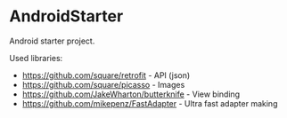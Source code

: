 # AndroidStarter
Android starter project.

Used libraries:
 - https://github.com/square/retrofit - API (json)
 - https://github.com/square/picasso - Images
 - https://github.com/JakeWharton/butterknife - View binding
 - https://github.com/mikepenz/FastAdapter - Ultra fast adapter making
 

